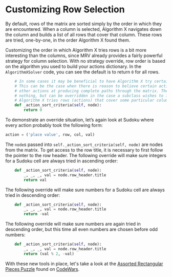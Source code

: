# Customizing Row Selection

By default, rows of the matrix are sorted simply by the order in which they are encountered. When a column is selected, Algorithm X navigates down the column and builds a list of all rows that cover that column. These rows are tried, one-by-one, in the order Algorithm X found them.

Customizing the order in which Algorithm X tries rows is a bit more interesting than the columns, since MRV already provides a fairly powerful strategy for column selection.  With no strategy override, row order is based on the algorithm you used to build your actions dictionary. In the `AlgorithmXSolver` code, you can see the default is to return `0` for all rows.

```python
    # In some cases it may be beneficial to have Algorithm X try certain paths through the matrix.
    # This can be the case when there is reason to believe certain actions have a better chance than
    # other actions at producing complete paths through the matrix. The method included here does
    # nothing, but can be overridden in the case a subclass wishes to influence the order in which
    # Algorithm X tries rows (actions) that cover some particular column.
    def _action_sort_criteria(self, node):
        return 0
```

To demonstrate an override situation, let’s again look at Sudoku where every action probably took the following form:

```python
action = ('place value', row, col, val)
```

The `node`s passed into `self._action_sort_criteria(self, node)` are nodes from the matrix. To get access to the row title, it is necessary to first follow the pointer to the row header. The following override will make sure integers for a Sudoku cell are always tried in ascending order:

```python
    def _action_sort_criteria(self, node):
        _, _, _, val = node.row_header.title
        return val
```

The following override will make sure numbers for a Sudoku cell are always tried in descending order:

```python
    def _action_sort_criteria(self, node):
        _, _, _, val = node.row_header.title
        return -val
```

The following override will make sure numbers are again tried in descending order, but this time all even numbers are chosen before odd numbers:

```python
    def _action_sort_criteria(self, node):
        _, _, _, val = node.row_header.title
        return (val % 2, -val)
```

With these new tools in place, let's take a look at the [Assorted Rectangular Pieces Puzzle](https://www.codewars.com/kata/5a8f42da5084d7dca2000255) found on [CodeWars](https://www.codewars.com).
